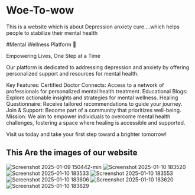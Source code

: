 # Woe-To-wow
This is a website which is about Depression anxiety cure....which helps people to stabilize their mental health

#Mental Wellness Platform 🌟

Empowering Lives, One Step at a Time

Our platform is dedicated to addressing depression and anxiety by offering personalized support and resources for mental health.

Key Features:
Certified Doctor Connects: Access to a network of professionals for personalized mental health treatment.
Educational Blogs: Explore actionable insights and strategies for mental wellness.
Healing Questionnaire: Receive tailored recommendations to guide your journey.
Join & Support: Become part of a community that prioritizes well-being.
Mission:
We aim to empower individuals to overcome mental health challenges, fostering a space where healing is accessible and supported.


Visit us today and take your first step toward a brighter tomorrow!
## This Are the images of our website
![Screenshot 2025-01-09 150442-min](https://github.com/user-attachments/assets/64d7ece7-070b-4383-ab69-658724f19120)
![Screenshot 2025-01-10 183520](https://github.com/user-attachments/assets/8d60fb49-21c6-4aaa-bf0f-ae1658c406a7)
![Screenshot 2025-01-10 183533](https://github.com/user-attachments/assets/c615e1ee-c5e3-42b7-a078-67eaca9e2e8b)
![Screenshot 2025-01-10 183553](https://github.com/user-attachments/assets/b9ffb5ae-11a0-4f7a-a44c-2cd29a957d3b)
![Screenshot 2025-01-10 183606](https://github.com/user-attachments/assets/e223a3a6-68f7-4131-8352-1f144b298df8)
![Screenshot 2025-01-10 183620](https://github.com/user-attachments/assets/a8e5d2f9-b6b0-4360-8583-aa5357bc9b46)
![Screenshot 2025-01-10 183629](https://github.com/user-attachments/assets/7188447a-ff67-438b-b254-83982c0d5774)
